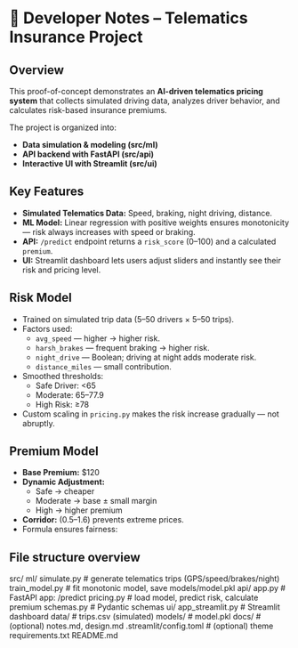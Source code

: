 # 📘 Developer Notes – Telematics Insurance Project

## Overview
This proof-of-concept demonstrates an **AI-driven telematics pricing system** that collects simulated driving data, analyzes driver behavior, and calculates risk-based insurance premiums.

The project is organized into:
- **Data simulation & modeling (src/ml)**  
- **API backend with FastAPI (src/api)**  
- **Interactive UI with Streamlit (src/ui)**  

## Key Features
- **Simulated Telematics Data:** Speed, braking, night driving, distance.
- **ML Model:** Linear regression with positive weights ensures monotonicity — risk always increases with speed or braking.
- **API:** `/predict` endpoint returns a `risk_score` (0–100) and a calculated `premium`.
- **UI:** Streamlit dashboard lets users adjust sliders and instantly see their risk and pricing level.

## Risk Model
- Trained on simulated trip data (5–50 drivers × 5–50 trips).  
- Factors used:
  - `avg_speed` — higher → higher risk.
  - `harsh_brakes` — frequent braking → higher risk.
  - `night_drive` — Boolean; driving at night adds moderate risk.
  - `distance_miles` — small contribution.
- Smoothed thresholds:
  - Safe Driver: <65  
  - Moderate: 65–77.9  
  - High Risk: ≥78  
- Custom scaling in `pricing.py` makes the risk increase gradually — not abruptly.

## Premium Model
- **Base Premium:** \$120  
- **Dynamic Adjustment:**
  - Safe → cheaper  
  - Moderate → base ± small margin  
  - High → higher premium
- **Corridor:** (0.5–1.6) prevents extreme prices.  
- Formula ensures fairness:

 
##  File structure overview

src/
  ml/
    simulate.py        # generate telematics trips (GPS/speed/brakes/night)
    train_model.py     # fit monotonic model, save models/model.pkl
  api/
    app.py             # FastAPI app: /predict
    pricing.py         # load model, predict risk, calculate premium
    schemas.py         # Pydantic schemas
  ui/
    app_streamlit.py   # Streamlit dashboard
data/                  # trips.csv (simulated)
models/                # model.pkl
docs/                  # (optional) notes.md, design.md
.streamlit/config.toml # (optional) theme
requirements.txt
README.md